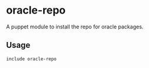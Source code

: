oracle-repo
====================

A puppet module to install the repo for oracle packages.

## Usage

```
include oracle-repo

```
